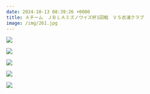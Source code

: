 ```yaml
---
date: 2024-10-13 08:39:26 +0000
title: Ａチーム　ＪＢＬＡミズノワイズ杯1回戦　ＶＳ衣浦クラブ
image: /img/261.jpg
---
```

![](/img/262.jpg)

![](/img/263.jpg)

![](/img/264.jpg)

![](/img/265.jpg)

![](/img/267.jpg)
